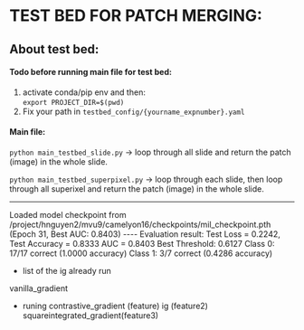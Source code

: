 
# TEST BED FOR PATCH MERGING: 

## About test bed:
#### Todo before running main file for test bed: 
1. activate conda/pip env and then:  
```export PROJECT_DIR=$(pwd)```  
2. Fix your path in ```testbed_config/{yourname_expnumber}.yaml```



#### Main file:
```python main_testbed_slide.py``` -> loop through all slide and return the patch (image) in the whole slide. 

```python main_testbed_superpixel.py``` -> loop through each slide, then loop through all superixel and return the patch (image) in the whole slide.

---
Loaded model checkpoint from /project/hnguyen2/mvu9/camelyon16/checkpoints/mil_checkpoint.pth (Epoch 31, Best AUC: 0.8403)
---- Evaluation result:
Test Loss = 0.2242, Test Accuracy = 0.8333
AUC = 0.8403
Best Threshold: 0.6127
Class 0: 17/17 correct (1.0000 accuracy)
Class 1: 3/7 correct (0.4286 accuracy) 


- list of the ig already run 

vanilla_gradient 

- runing 
contrastive_gradient  (feature)
ig (feature2)
squareintegrated_gradient(feature3)



